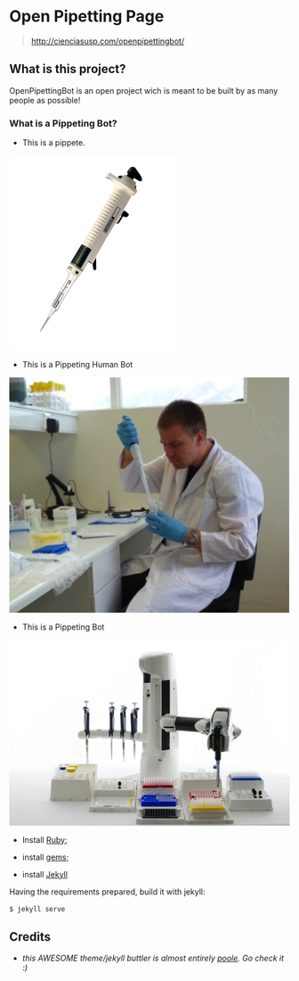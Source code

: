 # Open Pipetting Page

> http://cienciasusp.com/openpipettingbot/

## What is this project?

OpenPipettingBot is an open project wich is meant to be built by as many people as possible!

### What is a Pippeting Bot?

* This is a pippete.

![Alt text](/_pics/P3000_labpette_repeating_pipette_0.png "Pipette")

* This is a Pippeting Human Bot

![Alt text](/_pics/pipetting_human_robot.jpg "Pipetting Robot Robot")

* This is a Pippeting Bot

![Alt text](/_pics/andrew_pipetting_bot.jpg "Pipetting Bot")





-   Install [Ruby](https://www.ruby-lang.org/en/);

-   install [gems](http://rubygems.org/);

-   install [Jekyll](http://jekyllrb.com/docs/installation/)

Having the requirements prepared, build it with jekyll:


```bash
$ jekyll serve
```

## Credits

-   *this AWESOME theme/jekyll buttler is almost entirely [poole](http://getpoole.com/). Go check it :)*
